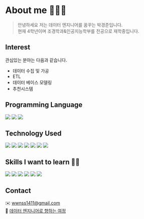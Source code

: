 # About me 👨🏻‍💻

>안녕하세요 저는 데이터 엔지니어를 꿈꾸는 박경준입니다.  
>현재 4학년이며 조경학과&인공지능학부를 전공으로 재학중입니다.

  
## Interest

관심있는 분야는 다음과 같습니다.
- 데이터 수집 및 가공
- ETL
- 데이터 베이스 모델링
- 추천시스템  
  
  
## Programming Language 
<img src="https://img.shields.io/badge/Python-3776AB?style=for-the-badge&logo=Python&logoColor=white"> <img src="https://img.shields.io/badge/C/C++-A8B9CC?style=for-the-badge&logo=C&logoColor=white"> <img src="https://img.shields.io/badge/Java-FF9E0F?style=for-the-badge">

  
## Technology Used
<img src="https://img.shields.io/badge/FastAPI-009688?style=for-the-badge&logo=FastAPI&logoColor=white"> <img src="https://img.shields.io/badge/Numpy-013243?style=for-the-badge&logo=Numpy&logoColor=white"> <img src="https://img.shields.io/badge/Pandas-150458?style=for-the-badge&logo=Pandas&logoColor=white"> <img src="https://img.shields.io/badge/MySQL-4479A1?style=for-the-badge&logo=MySQL&logoColor=white"> <img src="https://img.shields.io/badge/AWS-FF9900?style=for-the-badge&logo=Amazon AWS&logoColor=white"> <img src="https://img.shields.io/badge/PyTorch-EE4C2C?style=for-the-badge&logo=PyTorch&logoColor=white"> <img src="https://img.shields.io/badge/TensorFlow-FF6F00?style=for-the-badge&logo=TensorFlow&logoColor=white">   

## Skills I want to learn 🏃🏻
<img src="https://img.shields.io/badge/Airflow-017CEE?style=for-the-badge&logo=Apache Airflow&logoColor=white">  <img src="https://img.shields.io/badge/Hadoop-66CCFF?style=for-the-badge&logo=apachehadoop&logoColor=white">  <img src="https://img.shields.io/badge/Kubernetes-326CE5?style=for-the-badge&logo=kubernetes&logoColor=white"> <img src="https://img.shields.io/badge/Docker-2496ED?style=for-the-badge&logo=Docker&logoColor=white"> <img src="https://img.shields.io/badge/Kafka-231F20?style=for-the-badge&logo=apachekafka&logoColor=white"> <img src="https://img.shields.io/badge/Spark-E25A1C?style=for-the-badge&logo=apachespark&logoColor=white">   



## Contact
✉️ wwnss1411@gmail.com  
📄 [데이터 엔지니어로 향하는 여정](https://wwns1411.tistory.com/)
